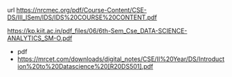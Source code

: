 url
https://nrcmec.org/pdf/Course-Content/CSE-DS/III_ISem/IDS/IDS%20COURSE%20CONTENT.pdf


https://kp.kiit.ac.in/pdf_files/06/6th-Sem_Cse_DATA-SCIENCE-ANALYTICS_SM-O.pdf




- pdf
- https://mrcet.com/downloads/digital_notes/CSE/II%20Year/DS/Introduction%20to%20Datascience%20[R20DS501].pdf
